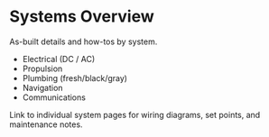 
# Systems Overview

As-built details and how-tos by system.

- Electrical (DC / AC)
- Propulsion
- Plumbing (fresh/black/gray)
- Navigation
- Communications

Link to individual system pages for wiring diagrams, set points, and maintenance notes.
